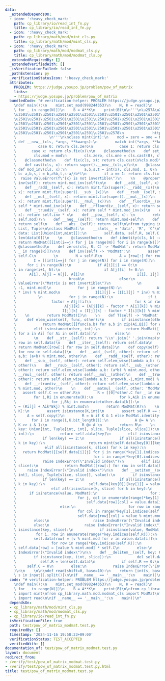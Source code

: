 ```yaml
---
data:
  _extendedDependsOn:
  - icon: ':heavy_check_mark:'
    path: cp_library/io/read_int_fn.py
    title: cp_library/io/read_int_fn.py
  - icon: ':heavy_check_mark:'
    path: cp_library/math/mod/mint_cls.py
    title: cp_library/math/mod/mint_cls.py
  - icon: ':heavy_check_mark:'
    path: cp_library/math/mod/modmat_cls.py
    title: cp_library/math/mod/modmat_cls.py
  _extendedRequiredBy: []
  _extendedVerifiedWith: []
  _isVerificationFailed: false
  _pathExtension: py
  _verificationStatusIcon: ':heavy_check_mark:'
  attributes:
    PROBLEM: https://judge.yosupo.jp/problem/pow_of_matrix
    links:
    - https://judge.yosupo.jp/problem/pow_of_matrix
  bundledCode: "# verification-helper: PROBLEM https://judge.yosupo.jp/problem/pow_of_matrix\n\
    \ndef main():\n    mint.set_mod(998244353)\n    N, K = read()\n    A = ModMat([read()\
    \ for _ in range(N)])\n    B = A**K\n    print(B)\n\n'''\n\u257A\u2501\u2501\u2501\
    \u2501\u2501\u2501\u2501\u2501\u2501\u2501\u2501\u2501\u2501\u2501\u2501\u2501\
    \u2501\u2501\u2501\u2501\u2501\u2501\u2501\u2501\u2501\u2501\u2501\u2501\u2501\
    \u2501\u2501\u2501\u2501\u2501\u2501\u2501\u2501\u2501\u2501\u2501\u2501\u2501\
    \u2501\u2501\u2501\u2501\u2501\u2501\u2501\u2501\u2501\u2501\u2501\u2501\u2501\
    \u2501\u2501\u2501\u2501\u2501\u2501\u2501\u2578\n             https://kobejean.github.io/cp-library\
    \               \n'''\n\nclass mint(int):\n    mod = zero = one = None\n\n   \
    \ def __new__(cls, *args, **kwargs):\n        match int(*args, **kwargs):\n  \
    \          case 0: return cls.zero\n            case 1: return cls.one\n     \
    \       case x: return cls.fix(x)\n\n    @classmethod\n    def set_mod(cls, mod):\n\
    \        cls.mod = mod\n        cls.zero, cls.one = cls.cast(0), cls.fix(1)\n\n\
    \    @classmethod\n    def fix(cls, x): return cls.cast(x%cls.mod)\n\n    @classmethod\n\
    \    def cast(cls, x): return super().__new__(cls,x)\n\n    @classmethod\n   \
    \ def mod_inv(cls, x):\n        a,b,s,t = int(x), cls.mod, 1, 0\n        while\
    \ b: a,b,s,t = b,a%b,t,s-a//b*t\n        if a == 1: return cls.fix(s)\n      \
    \  raise ValueError(f\"{x} is not invertible\")\n    \n    @property\n    def\
    \ inv(self): return mint.mod_inv(self)\n\n    def __add__(self, x): return mint.fix(super().__add__(x))\n\
    \    def __radd__(self, x): return mint.fix(super().__radd__(x))\n    def __sub__(self,\
    \ x): return mint.fix(super().__sub__(x))\n    def __rsub__(self, x): return mint.fix(super().__rsub__(x))\n\
    \    def __mul__(self, x): return mint.fix(super().__mul__(x))\n    def __rmul__(self,\
    \ x): return mint.fix(super().__rmul__(x))\n    def __floordiv__(self, x): return\
    \ self * mint.mod_inv(x)\n    def __rfloordiv__(self, x): return self.inv * x\n\
    \    def __truediv__(self, x): return self * mint.mod_inv(x)\n    def __rtruediv__(self,\
    \ x): return self.inv * x\n    def __pow__(self, x): \n        return self.cast(super().__pow__(x,\
    \ self.mod))\n    def __neg__(self): return mint.mod-self\n    def __pos__(self):\
    \ return self\n    def __abs__(self): return self\n\nfrom typing import Union,\
    \ List, Tuple\n\nclass ModMat:\n    __slots__ = 'data', 'R', 'C'\n\n    def __init__(self,\
    \ data: List[Union[int,mint]]):\n        self.data, self.R, self.C = data, len(data),\
    \ len(data[0])\n    \n    @classmethod\n    def identity(cls, N) -> 'ModMat':\
    \ return ModMat([[int(i==j) for j in range(N)] for i in range(N)])\n    \n   \
    \ @classmethod\n    def zeros(cls, R, C) -> 'ModMat': return ModMat([[0]*C for\
    \ _ in range(R)])\n\n    def inv(self) -> 'ModMat':\n        assert self.R !=\
    \ self.C\n        \n        N = self.R\n        A = [row[:] for row in self.data]\n\
    \        I = [[int(i==j) for j in range(N)] for i in range(N)]\n        \n   \
    \     for i in range(N):\n            if A[i][i] == 0:\n                for j\
    \ in range(i+1, N):\n                    if A[j][i] != 0:\n                  \
    \      A[i], A[j] = A[j], A[i]\n                        I[i], I[j] = I[j], I[i]\n\
    \                        break\n                else:\n                    raise\
    \ ValueError(\"Matrix is not invertible\")\n            \n            inv = pow(A[i][i],\
    \ -1, mint.mod)\n            for j in range(N):\n                A[i][j] = (A[i][j]\
    \ * inv) % mint.mod\n                I[i][j] = (I[i][j] * inv) % mint.mod\n  \
    \          \n            for j in range(N):\n                if i != j:\n    \
    \                factor = A[j][i]\n                    for k in range(N):\n  \
    \                      A[j][k] = (A[j][k] - factor * A[i][k]) % mint.mod\n   \
    \                     I[j][k] = (I[j][k] - factor * I[i][k]) % mint.mod\n    \
    \    \n        return ModMat(I)\n    \n    def T(self) -> 'ModMat': return ModMat(list(map(list,zip(*self.data))))\n\
    \n    def elem_wise(self, func, other):\n        if isinstance(other, ModMat):\n\
    \            return ModMat([[func(a,b) for a,b in zip(Ai,Bi)] for Ai,Bi in zip(self.data,other.data)])\n\
    \        elif isinstance(other, int):\n            return ModMat([[func(a,other)\
    \ for a in Ai] for Ai in self.data])\n        else:\n            return NotImplemented\n\
    \        \n    def __str__(self): return '\\n'.join(' '.join(map(str,row)) for\
    \ row in self.data)\n    def __iter__(self): return self.data\n    def __copy__(self):\
    \ return ModMat([row[:] for row in self.data])\n    def copy(self): return ModMat([row[:]\
    \ for row in self.data])\n    def __add__(self, other): return self.elem_wise(lambda\
    \ a,b: (a+b) % mint.mod, other)\n    def __radd__(self, other): return self.__add__(other)\n\
    \    def __sub__(self, other): return self.elem_wise(lambda a,b: (a-b) % mint.mod,\
    \ other)\n    def __rsub__(self, other): return self.__sub__(other)\n    def __mul__(self,\
    \ other): return self.elem_wise(lambda a,b: (a*b) % mint.mod, other)\n    def\
    \ __rmul__(self, other): return self.__mul__(other)\n    def __truediv__(self,\
    \ other): return self.elem_wise(lambda a,b: a*pow(b,-1,mint.mod) % mint.mod, other)\n\
    \    def __rtruediv__(self, other): return self.elem_wise(lambda a,b: pow(a,-1,mint.mod)*b\
    \ % mint.mod, other)\n    \n    def __matmul__(self, other: 'ModMat'):\n     \
    \   assert self.C == other.R\n        R = [[0]*other.C for _ in range(self.R)]\n\
    \        for i,Ri in enumerate(R):\n            for k,Aik in enumerate(self.data[i]):\n\
    \                for j,Bkj in enumerate(other.data[k]):\n                    Ri[j]\
    \ = (Ri[j] + Aik*Bkj) % mint.mod\n        return ModMat(R)\n    \n    def __pow__(self,\
    \ K):\n        assert isinstance(K,int)\n        assert self.R == self.C\n   \
    \     A = self.copy()\n        R = A if K & 1 else ModMat.identity(self.R)\n \
    \       for i in range(1,K.bit_length()):\n            A @= A \n            if\
    \ K >> i & 1:\n                R @= A \n        return R\n    \n    def __getitem__(self,\
    \ key: Union[int, Tuple[int, int], slice, Tuple[slice, slice]]):\n        if isinstance(key,\
    \ int):\n            return self.data[key]\n        elif isinstance(key, tuple):\n\
    \            if len(key) == 2:\n                if all(isinstance(k, int) for\
    \ k in key):\n                    return mint(self.data[key[0]][key[1]])\n   \
    \             elif all(isinstance(k, slice) for k in key):\n                 \
    \   return ModMat([[self.data[i][j] for j in range(*key[1].indices(self.C))] \n\
    \                                   for i in range(*key[0].indices(self.R))])\n\
    \            raise IndexError(\"Invalid index\")\n        elif isinstance(key,\
    \ slice):\n            return ModMat([row[:] for row in self.data[key]])\n   \
    \     raise IndexError(\"Invalid index\")\n\n    def __setitem__(self, key: Union[Tuple[int,\
    \ int], slice, Tuple[slice, slice]], value):\n        if isinstance(key, tuple):\n\
    \            if len(key) == 2:\n                if all(isinstance(k, int) for\
    \ k in key):\n                    self.data[key[0]][key[1]] = value % mint.mod\n\
    \                elif all(isinstance(k, slice) for k in key):\n              \
    \      if isinstance(value, ModMat):\n                        for i, row in enumerate(range(*key[0].indices(self.R))):\n\
    \                            for j, col in enumerate(range(*key[1].indices(self.C))):\n\
    \                                self.data[row][col] = value.data[i][j] % mint.mod\n\
    \                    else:\n                        for row in range(*key[0].indices(self.R)):\n\
    \                            for col in range(*key[1].indices(self.C)):\n    \
    \                            self.data[row][col] = value % mint.mod\n        \
    \        else:\n                    raise IndexError(\"Invalid index\")\n    \
    \        else:\n                raise IndexError(\"Invalid index\")\n        elif\
    \ isinstance(key, slice):\n            if isinstance(value, ModMat):\n       \
    \         for i, row in enumerate(range(*key.indices(self.R))):\n            \
    \        self.data[row] = [v % mint.mod for v in value.data[i]]\n            else:\n\
    \                for row in range(*key.indices(self.R)):\n                   \
    \ self.data[row] = [value % mint.mod] * self.C\n        else:\n            raise\
    \ IndexError(\"Invalid index\")\n\n    def __delitem__(self, key: Union[int, slice]):\n\
    \        if isinstance(key, (int, slice)):\n            del self.data[key]\n \
    \           self.R = len(self.data)\n            if self.R == 0:\n           \
    \     self.C = 0\n        else:\n            raise IndexError(\"Invalid index\"\
    )\n\n    \n\n\ndef read(shift=0, base=10):\n    return [int(s, base) + shift for\
    \ s in input().split()]\n\nif __name__ == '__main__':\n    main()\n"
  code: "# verification-helper: PROBLEM https://judge.yosupo.jp/problem/pow_of_matrix\n\
    \ndef main():\n    mint.set_mod(998244353)\n    N, K = read()\n    A = ModMat([read()\
    \ for _ in range(N)])\n    B = A**K\n    print(B)\n\nfrom cp_library.math.mod.mint_cls\
    \ import mint\nfrom cp_library.math.mod.modmat_cls import ModMat\nfrom cp_library.io.read_int_fn\
    \ import read\n\nif __name__ == '__main__':\n    main()\n"
  dependsOn:
  - cp_library/math/mod/mint_cls.py
  - cp_library/math/mod/modmat_cls.py
  - cp_library/io/read_int_fn.py
  isVerificationFile: true
  path: test/pow_of_matrix_modmat.test.py
  requiredBy: []
  timestamp: '2024-11-16 19:58:23+09:00'
  verificationStatus: TEST_ACCEPTED
  verifiedWith: []
documentation_of: test/pow_of_matrix_modmat.test.py
layout: document
redirect_from:
- /verify/test/pow_of_matrix_modmat.test.py
- /verify/test/pow_of_matrix_modmat.test.py.html
title: test/pow_of_matrix_modmat.test.py
---
```

